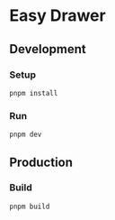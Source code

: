 # Easy Drawer

## Development

### Setup

```
pnpm install
```

### Run

```
pnpm dev
```

## Production

### Build

```
pnpm build
```
